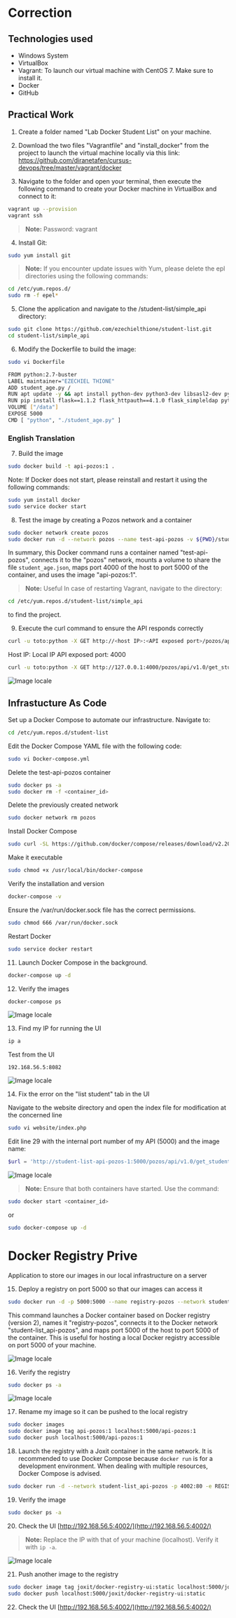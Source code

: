 # Correction

## Technologies used

- Windows System
- VirtualBox
- Vagrant: To launch our virtual machine with CentOS 7. Make sure to install it.
- Docker
- GitHub

## Practical Work

1. Create a folder named "Lab Docker Student List" on your machine.

2. Download the two files "Vagrantfile" and "install_docker" from the project to launch the virtual machine locally via this link: https://github.com/diranetafen/cursus-devops/tree/master/vagrant/docker

3. Navigate to the folder and open your terminal, then execute the following command to create your Docker machine in VirtualBox and connect to it:
```bash 
vagrant up --provision
vagrant ssh
```
> **Note:** Password: vagrant

4. Install Git:
```bash
sudo yum install git
```
> **Note:** If you encounter update issues with Yum, please delete the epl directories using the following commands:
```bash
cd /etc/yum.repos.d/
sudo rm -f epel*
```

5. Clone the application and navigate to the /student-list/simple_api directory:
```bash
sudo git clone https://github.com/ezechielthione/student-list.git
cd student-list/simple_api
```

6. Modify the Dockerfile to build the image:
```bash
sudo vi Dockerfile
```
```bash
FROM python:2.7-buster
LABEL maintainer="EZECHIEL THIONE"
ADD student_age.py /
RUN apt update -y && apt install python-dev python3-dev libsasl2-dev python-dev libldap2-dev libssl-dev -y
RUN pip install flask==1.1.2 flask_httpauth==4.1.0 flask_simpleldap python-dotenv==0.14.0
VOLUME ["/data"]
EXPOSE 5000
CMD [ "python", "./student_age.py" ]
```

### English Translation

7. Build the image
```sh
sudo docker build -t api-pozos:1 .
```
Note: If Docker does not start, please reinstall and restart it using the following commands:
```sh
sudo yum install docker
sudo service docker start
```

8. Test the image by creating a Pozos network and a container

```sh
sudo docker network create pozos
sudo docker run -d --network pozos --name test-api-pozos -v ${PWD}/student_age.json:/data/student_age.json -p 4000:5000 api-pozos:1
```
In summary, this Docker command runs a container named "test-api-pozos", connects it to the "pozos" network, mounts a volume to share the file `student_age.json`, maps port 4000 of the host to port 5000 of the container, and uses the image "api-pozos:1".

>**Note:** Useful
In case of restarting Vagrant, navigate to the directory:
```sh
cd /etc/yum.repos.d/student-list/simple_api
```
to find the project.

9. Execute the curl command to ensure the API responds correctly

```sh
curl -u toto:python -X GET http://<host IP>:<API exposed port>/pozos/api/v1.0/get_student_ages
```
Host IP: Local IP
API exposed port: 4000
```sh
curl -u toto:python -X GET http://127.0.0.1:4000/pozos/api/v1.0/get_student_ages
```
![Image locale](images/curl%20student%20ages.png)

## Infrastucture As Code

Set up a Docker Compose to automate our infrastructure. Navigate to:

```bash
cd /etc/yum.repos.d/student-list
```
Edit the Docker Compose YAML file with the following code:
```bash
sudo vi Docker-compose.yml
```
Delete the test-api-pozos container
```sh
sudo docker ps -a 
sudo docker rm -f <container_id>
```
Delete the previously created network
```sh
sudo docker network rm pozos
```
Install Docker Compose
```sh
sudo curl -SL https://github.com/docker/compose/releases/download/v2.20.0/docker-compose-linux-x86_64 -o /usr/local/bin/docker-compose
```
Make it executable
```sh
sudo chmod +x /usr/local/bin/docker-compose
```
Verify the installation and version
```sh
docker-compose -v
```
Ensure the /var/run/docker.sock file has the correct permissions.
```sh
sudo chmod 666 /var/run/docker.sock
```
Restart Docker
```sh
sudo service docker restart
```

11. Launch Docker Compose in the background.
```sh
docker-compose up -d

```
12. Verify the images
```sh
docker-compose ps
```
![Image locale](images/docker-compose-ps.png)


13. Find my IP for running the UI
```sh
ip a
```
Test from the UI
```
192.168.56.5:8082
```
![Image locale](images/student-cheking-app.png)


14. Fix the error on the "list student" tab in the UI

Navigate to the website directory and open the index file for modification at the concerned line
```sh
sudo vi website/index.php
```
Edit line 29 with the internal port number of my API (5000) and the image name:
```php
$url = 'http://student-list-api-pozos-1:5000/pozos/api/v1.0/get_student_ages';
```
![Image locale](images/URL.png)

>**Note:** Ensure that both containers have started. Use the command:
```sh
sudo docker start <container_id>
```
or
```sh
sudo docker-compose up -d
```

# Docker Registry Prive

Application to store our images in our local infrastructure on a server

15. Deploy a registry on port 5000 so that our images can access it
```sh
sudo docker run -d -p 5000:5000 --name registry-pozos --network student-list_api-pozos registry:2
```
This command launches a Docker container based on Docker registry (version 2), names it "registry-pozos", connects it to the Docker network "student-list_api-pozos", and maps port 5000 of the host to port 5000 of the container. This is useful for hosting a local Docker registry accessible on port 5000 of your machine.

![Image locale](images/docker-run.png)

16. Verify the registry
```sh
sudo docker ps -a
```
![Image locale](images/registry.png)

17. Rename my image so it can be pushed to the local registry
```sh
sudo docker images
sudo docker image tag api-pozos:1 localhost:5000/api-pozos:1
sudo docker push localhost:5000/api-pozos:1
```

18. Launch the registry with a Joxit container in the same network. It is recommended to use Docker Compose because `docker run` is for a development environment. When dealing with multiple resources, Docker Compose is advised.
```sh
sudo docker run -d --network student-list_api-pozos -p 4002:80 -e REGISTRY_TITLE="POZOS REGISTRY" -e REGISTRY_URL="https://registry-pozos:5000" -e DELETE_IMAGES=true joxit/docker-registry-ui:static
```

19. Verify the image
```sh
sudo docker ps -a
```

20. Check the UI
[http://192.168.56.5:4002/](http://192.168.56.5:4002/)

>**Note:** Replace the IP with that of your machine (localhost). Verify it with `ip -a`.

![Image locale](images/Registry-UI.png)

21. Push another image to the registry
```sh
sudo docker image tag joxit/docker-registry-ui:static localhost:5000/joxit/docker-registry-ui:static
sudo docker push localhost:5000/joxit/docker-registry-ui:static
```

22. Check the UI
[http://192.168.56.5:4002/](http://192.168.56.5:4002/)